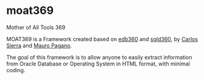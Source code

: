 # moat369
Mother of All Tools 369

MOAT369 is a Framework created based on [edb360](https://github.com/carlos-sierra/edb360) and [sqld360](https://github.com/mauropagano/sqld360), by [Carlos Sierra](https://carlos-sierra.net/) and [Mauro Pagano](https://mauro-pagano.com/).

The goal of this framework is to allow anyone to easily extract information from Oracle Database or Operating System in HTML format, with minimal coding.

